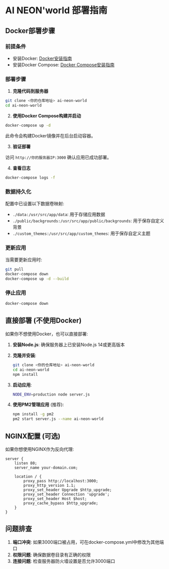 # AI NEON'world 部署指南

## Docker部署步骤

### 前提条件

- 安装Docker: [Docker安装指南](https://docs.docker.com/get-docker/)
- 安装Docker Compose: [Docker Compose安装指南](https://docs.docker.com/compose/install/)

### 部署步骤

1. **克隆代码到服务器**

```bash
git clone <你的仓库地址> ai-neon-world
cd ai-neon-world
```

2. **使用Docker Compose构建并启动**

```bash
docker-compose up -d
```

此命令会构建Docker镜像并在后台启动容器。

3. **验证部署**

访问 `http://你的服务器IP:3000` 确认应用已成功部署。

4. **查看日志**

```bash
docker-compose logs -f
```

### 数据持久化

配置中已设置以下数据卷映射:

- `./data:/usr/src/app/data`: 用于存储应用数据
- `./public/backgrounds:/usr/src/app/public/backgrounds`: 用于保存自定义背景
- `./custom_themes:/usr/src/app/custom_themes`: 用于保存自定义主题

### 更新应用

当需要更新应用时:

```bash
git pull
docker-compose down
docker-compose up -d --build
```

### 停止应用

```bash
docker-compose down
```

## 直接部署 (不使用Docker)

如果你不想使用Docker，也可以直接部署:

1. **安装Node.js**: 确保服务器上已安装Node.js 14或更高版本

2. **克隆并安装**:
   ```bash
   git clone <你的仓库地址> ai-neon-world
   cd ai-neon-world
   npm install
   ```

3. **启动应用**:
   ```bash
   NODE_ENV=production node server.js
   ```

4. **使用PM2管理应用** (推荐):
   ```bash
   npm install -g pm2
   pm2 start server.js --name ai-neon-world
   ```

## NGINX配置 (可选)

如果你想使用NGINX作为反向代理:

```nginx
server {
    listen 80;
    server_name your-domain.com;

    location / {
        proxy_pass http://localhost:3000;
        proxy_http_version 1.1;
        proxy_set_header Upgrade $http_upgrade;
        proxy_set_header Connection 'upgrade';
        proxy_set_header Host $host;
        proxy_cache_bypass $http_upgrade;
    }
}
```

## 问题排查

1. **端口冲突**: 如果3000端口被占用，可在docker-compose.yml中修改为其他端口
2. **权限问题**: 确保数据卷目录有正确的权限
3. **连接问题**: 检查服务器防火墙设置是否允许3000端口 